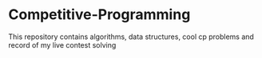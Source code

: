 # Competitive-Programming
This repository contains algorithms, data structures, cool cp problems and record of my live contest solving

